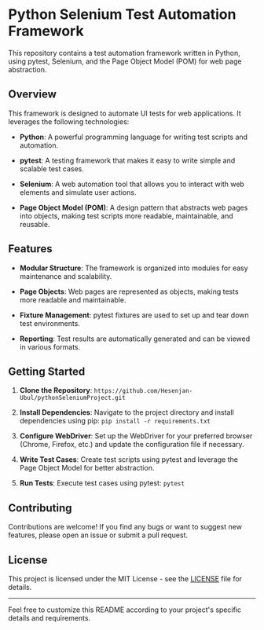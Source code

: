 # Python Selenium Test Automation Framework

This repository contains a test automation framework written in Python, using pytest, Selenium, and the Page Object Model (POM) for web page abstraction.

## Overview

This framework is designed to automate UI tests for web applications. It leverages the following technologies:

- **Python**: A powerful programming language for writing test scripts and automation.
  
- **pytest**: A testing framework that makes it easy to write simple and scalable test cases.

- **Selenium**: A web automation tool that allows you to interact with web elements and simulate user actions.

- **Page Object Model (POM)**: A design pattern that abstracts web pages into objects, making test scripts more readable, maintainable, and reusable.

## Features

- **Modular Structure**: The framework is organized into modules for easy maintenance and scalability.

- **Page Objects**: Web pages are represented as objects, making tests more readable and maintainable.

- **Fixture Management**: pytest fixtures are used to set up and tear down test environments.

- **Reporting**: Test results are automatically generated and can be viewed in various formats.

## Getting Started

1. **Clone the Repository**: `https://github.com/Hesenjan-Ubul/pythonSeleniumProject.git`

2. **Install Dependencies**: Navigate to the project directory and install dependencies using pip: `pip install -r requirements.txt`

3. **Configure WebDriver**: Set up the WebDriver for your preferred browser (Chrome, Firefox, etc.) and update the configuration file if necessary.

4. **Write Test Cases**: Create test scripts using pytest and leverage the Page Object Model for better abstraction.

5. **Run Tests**: Execute test cases using pytest: `pytest`


## Contributing

Contributions are welcome! If you find any bugs or want to suggest new features, please open an issue or submit a pull request.

## License

This project is licensed under the MIT License - see the [LICENSE](LICENSE) file for details.

---

Feel free to customize this README according to your project's specific details and requirements.
